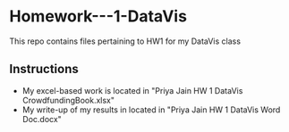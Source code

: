 # Homework---1-DataVis
This repo contains files pertaining to HW1 for my DataVis class

## Instructions
- My excel-based work is located in "Priya Jain HW 1 DataVis CrowdfundingBook.xlsx"
- My write-up of my results in located in "Priya Jain HW 1 DataVis Word Doc.docx"
